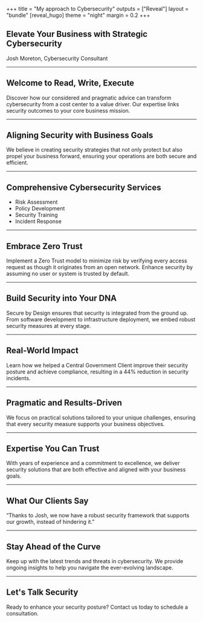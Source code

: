+++
title = "My approach to Cybersecurity"
outputs = ["Reveal"]
layout = "bundle"
[reveal_hugo]
theme = "night"
margin = 0.2
+++

## Elevate Your Business with Strategic Cybersecurity

Josh Moreton, Cybersecurity Consultant

---

## Welcome to Read, Write, Execute

Discover how our considered and pragmatic advice can transform cybersecurity from a cost center to a value driver. Our expertise links security outcomes to your core business mission.

---

## Aligning Security with Business Goals

We believe in creating security strategies that not only protect but also propel your business forward, ensuring your operations are both secure and efficient.

---

## Comprehensive Cybersecurity Services

- Risk Assessment
- Policy Development
- Security Training
- Incident Response

---

## Embrace Zero Trust

Implement a Zero Trust model to minimize risk by verifying every access request as though it originates from an open network. Enhance security by assuming no user or system is trusted by default.

---

## Build Security into Your DNA

Secure by Design ensures that security is integrated from the ground up. From software development to infrastructure deployment, we embed robust security measures at every stage.

---

## Real-World Impact

Learn how we helped a Central Government Client improve their security posture and achieve compliance, resulting in a 44% reduction in security incidents.

---

## Pragmatic and Results-Driven

We focus on practical solutions tailored to your unique challenges, ensuring that every security measure supports your business objectives.

---

## Expertise You Can Trust

With years of experience and a commitment to excellence, we deliver security solutions that are both effective and aligned with your business goals.

---

## What Our Clients Say

“Thanks to Josh, we now have a robust security framework that supports our growth, instead of hindering it.”

---

## Stay Ahead of the Curve

Keep up with the latest trends and threats in cybersecurity. We provide ongoing insights to help you navigate the ever-evolving landscape.

---

## Let's Talk Security

Ready to enhance your security posture? Contact us today to schedule a consultation.
